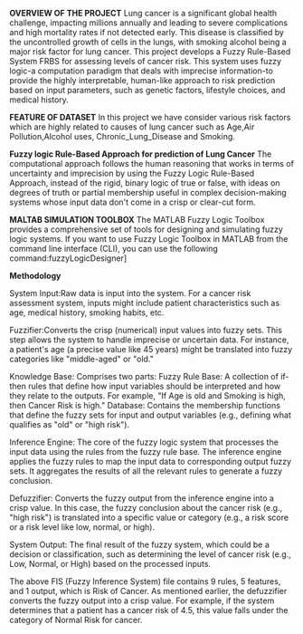 **OVERVIEW OF THE PROJECT**
Lung cancer is a significant global health challenge, impacting millions annually and leading to severe complications and high mortality rates if not detected early. 
This disease is classified by the uncontrolled growth of cells in the lungs, with smoking alcohol being a major risk factor for lung cancer. 
This project develops a Fuzzy Rule-Based System FRBS for assessing levels of cancer risk.
This system uses fuzzy logic-a computation paradigm that deals with imprecise information-to provide the highly interpretable, human-like approach to risk prediction based on input parameters, such as genetic factors, lifestyle choices, and medical history.

**FEATURE OF DATASET**
In this project we have consider various risk factors which are highly related to causes of lung cancer such as Age,Air Pollution,Alcohol uses, Chronic_Lung_Disease and Smoking.

**Fuzzy logic Rule-Based Approach for prediction of Lung Cancer**
The computational approach follows the human reasoning that works in terms of uncertainty and imprecision by using the Fuzzy Logic Rule-Based Approach, instead of the rigid, binary logic of true or false, with ideas on degrees of truth or partial membership useful in complex decision-making systems whose input data don't come in a crisp or clear-cut form.

**MALTAB SIMULATION TOOLBOX**
The MATLAB Fuzzy Logic Toolbox provides a comprehensive set of tools for designing and simulating fuzzy logic systems.
If you want to use Fuzzy Logic Toolbox in MATLAB from the command line interface (CLI), you can use the following command:fuzzyLogicDesigner]

**Methodology**

System Input:Raw data is input into the system. For a cancer risk assessment system, inputs might include patient characteristics such as age, medical history, smoking habits, etc.

Fuzzifier:Converts the crisp (numerical) input values into fuzzy sets. This step allows the system to handle imprecise or uncertain data. 
For instance, a patient's age (a precise value like 45 years) might be translated into fuzzy categories like "middle-aged" or "old."

Knowledge Base: Comprises two parts:
Fuzzy Rule Base: A collection of if-then rules that define how input variables should be interpreted and how they relate to the outputs. For example, "If Age is old and Smoking is high, then Cancer Risk is high."
Database: Contains the membership functions that define the fuzzy sets for input and output variables (e.g., defining what qualifies as "old" or "high risk").

Inference Engine: The core of the fuzzy logic system that processes the input data using the rules from the fuzzy rule base. The inference engine applies the fuzzy rules to map the input data to corresponding output fuzzy sets. It aggregates the results of all the relevant rules to generate a fuzzy conclusion.

Defuzzifier: Converts the fuzzy output from the inference engine into a crisp value. In this case, the fuzzy conclusion about the cancer risk (e.g., "high risk") is translated into a specific value or category (e.g., a risk score or a risk level like low, normal, or high).

System Output: The final result of the fuzzy system, which could be a decision or classification, such as determining the level of cancer risk (e.g., Low, Normal, or High) based on the processed inputs.

The above FIS (Fuzzy Inference System) file contains 9 rules, 5 features, and 1 output, which is Risk of Cancer.
As mentioned earlier, the defuzzifier converts the fuzzy output into a crisp value.
For example, if the system determines that a patient has a cancer risk of 4.5, this value falls under the category of Normal Risk for cancer.







